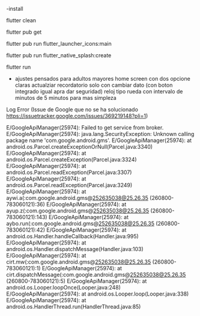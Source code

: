 -install

flutter clean

flutter pub get

flutter pub run flutter_launcher_icons:main

flutter pub run flutter_native_splash:create

flutter run



- ajustes pensados para adultos mayores
home screen con dos opcione claras
actualziar recordatorio solo con cambiar dato (con boton integrado igual apra dar seguridad)
reloj tipo rueda con intervalo de minutos de 5 minutos para mas simpleza


Log Error (Issue de Google que no se ha solucionado https://issuetracker.google.com/issues/369219148?pli=1)

E/GoogleApiManager(25974): Failed to get service from broker. 
E/GoogleApiManager(25974): java.lang.SecurityException: Unknown calling package name 'com.google.android.gms'.
E/GoogleApiManager(25974):      at android.os.Parcel.createExceptionOrNull(Parcel.java:3340)
E/GoogleApiManager(25974):      at android.os.Parcel.createException(Parcel.java:3324)
E/GoogleApiManager(25974):      at android.os.Parcel.readException(Parcel.java:3307)
E/GoogleApiManager(25974):      at android.os.Parcel.readException(Parcel.java:3249)
E/GoogleApiManager(25974):      at aywi.a(:com.google.android.gms@252635038@25.26.35 (260800-783060121):36)
E/GoogleApiManager(25974):      at ayup.z(:com.google.android.gms@252635038@25.26.35 (260800-783060121):143)
E/GoogleApiManager(25974):      at aybo.run(:com.google.android.gms@252635038@25.26.35 (260800-783060121):42)
E/GoogleApiManager(25974):      at android.os.Handler.handleCallback(Handler.java:995)
E/GoogleApiManager(25974):      at android.os.Handler.dispatchMessage(Handler.java:103)
E/GoogleApiManager(25974):      at cirt.mw(:com.google.android.gms@252635038@25.26.35 (260800-783060121):1)
E/GoogleApiManager(25974):      at cirt.dispatchMessage(:com.google.android.gms@252635038@25.26.35 (260800-783060121):5)
E/GoogleApiManager(25974):      at android.os.Looper.loopOnce(Looper.java:248)
E/GoogleApiManager(25974):      at android.os.Looper.loop(Looper.java:338)
E/GoogleApiManager(25974):      at android.os.HandlerThread.run(HandlerThread.java:85)

